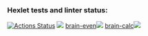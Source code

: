 ### Hexlet tests and linter status:
[![Actions Status](https://github.com/bersyatina/php-project-45/workflows/hexlet-check/badge.svg)](https://github.com/bersyatina/php-project-45/actions)
<a href="https://codeclimate.com/github/bersyatina/php-project-45/maintainability"><img src="https://api.codeclimate.com/v1/badges/735981e57c11b9d92c21/maintainability" /></a>
<a href="https://asciinema.org/a/dMkf2yNuGswnEegmoFFxoYvAs" target="_blank">brain-even<img src="https://asciinema.org/a/dMkf2yNuGswnEegmoFFxoYvAs.svg" /></a>
<a href="https://asciinema.org/a/bkyQbpmI6ODN3tHZkpmk3C8Ds" target="_blank">brain-calc<img src="https://asciinema.org/a/bkyQbpmI6ODN3tHZkpmk3C8Ds.svg" /></a>